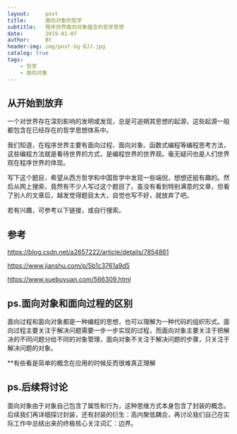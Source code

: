 ```yaml
---
layout:     post
title:      面向对象的哲学
subtitle:   程序世界面向对象蕴含的哲学思想
date:       2019-01-07
author:     BY
header-img: img/post-bg-BJJ.jpg
catalog: true
tags:
    - 哲学
    - 面向对象
---
```

## 从开始到放弃

一个对世界存在深刻影响的发明或发现，总是可追朔其思想的起源，这些起源一般都包含在已经存在的哲学思想体系中。

我们知道，在程序世界主要有面向过程、面向对象、函数式编程等编程思考方法，这些编程方法就是看待世界的方式，是编程世界的世界观。毫无疑问也是人们世界观在程序世界的体现。

写下这个题目，希望从西方哲学和中国哲学中发现一些端倪，想想还挺有趣的。然后从网上搜索，竟然有不少人写过这个题目了。虽没有看到特别满意的文章，但看了别人的文章后，越发觉得题目太大，自觉也写不好，就放弃了吧。

若有兴趣，可参考以下链接，或自行搜索。


## 参考

https://blog.csdn.net/a2657222/article/details/7854861

https://www.jianshu.com/p/5b1c3761a9d5

https://www.xuebuyuan.com/566309.html


## ps.面向对象和面向过程的区别

面向过程和面向对象都是一种编程的思想，也可以理解为一种代码的组织形式。面向过程主要关注于解决问题需要一步一步实现的过程，而面向对象主要关注于把解决的不同问题分给不同的对象管理，面向对象不关注于解决问题的步骤，只关注于解决问题的对象。

**有些看是简单的概念在应用的时候反而很难真正理解

## ps.后续将讨论
面向对象由于对象自己包含了属性和行为，这种思维方式本身包含了封装的概念。后续我们再详细探讨封装，还有封装的衍生：高内聚低耦合，再讨论我们自己在实际工作中总结出来的终极核心关注词汇：边界。